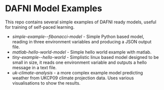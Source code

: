 # DAFNI Model Examples

This repo contains several simple examples of DAFNI ready models, useful for
training of self-paced learning.

 - _simple-example--fibonacci-model_ - Simple Python based model, reading in
   three environment variables and producing a JSON output file.
 - _matlab-hello-world-model_ - Simple hello world example with matlab.
 - _tiny-example--hello-world_ - Simplistic linux based model designed to be
   small in size, it reads one environment variable and outputs a hello message
   in a text file.
 - _uk-climate-analysis_ - a more complex example model predicting weather from
   UKCP09 climate projection data. Uses various visualisations to show the
   results.
